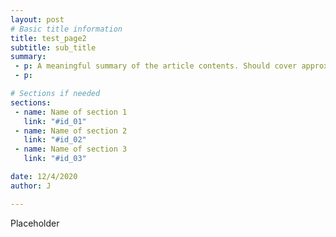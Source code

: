 ```yaml
---
layout: post
# Basic title information
title: test_page2
subtitle: sub_title
summary:
 - p: A meaningful summary of the article contents. Should cover approximately 2-3 lines.
 - p: 

# Sections if needed
sections:
 - name: Name of section 1
   link: "#id_01"
 - name: Name of section 2
   link: "#id_02"
 - name: Name of section 3
   link: "#id_03"

date: 12/4/2020
author: J

---
```


Placeholder